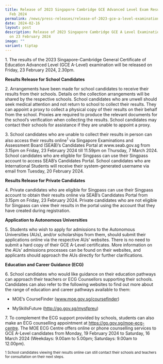 ```yaml
---
title: Release of 2023 Singapore Cambridge GCE Advanced Level Exam Results on 23
  Feb 2024
permalink: /news/press-releases/release-of-2023-gce-a-level-examination-results-on-23-feb-2024/
date: 2024-02-16
layout: post
description: Release of 2023 Singapore Cambridge GCE A Level Examination Results
  on 23 February 2024
image: ""
variant: tiptap
---
```

<p>1. The results of the 2023 Singapore-Cambridge General Certificate of
Education Advanced Level (GCE A-Level) examination will be released on
Friday, 23 February 2024, 2.30pm.</p>
<p><strong>Results Release for School Candidates</strong>
</p>
<p>2. Arrangements have been made for school candidates to receive their
results from their schools. Details on the collection arrangements will
be shared by the respective schools. School candidates who are unwell should
seek medical attention and not return to school to collect their results.
They can appoint a proxy to collect a physical copy of their results on
their behalf from the school. Proxies are required to produce the relevant
documents for the school’s verification when collecting the results. School
candidates may contact their schools for assistance if they are unable
to appoint a proxy.</p>
<p>3. School candidates who are unable to collect their results in person
can also access their results online<sup>1</sup> via Singapore Examinations
and Assessment Board (SEAB)’s Candidates Portal at www.seab.gov.sg from
3.15pm on Friday, 23 February 2024 till 11.59pm on Thursday, 7 March 2024.
School candidates who are eligible for Singpass can use their Singpass
account to access SEAB’s Candidates Portal. School candidates who are International
Students will receive their system-generated username via email from Tuesday,
20 February 2024.</p>
<p><strong>Results Release for Private Candidates</strong>
</p>
<p>4. Private candidates who are eligible for Singpass can use their Singpass
account to obtain their results online via SEAB’s Candidates Portal from
3.15pm on Friday, 23 February 2024. Private candidates who are not eligible
for Singpass can view their results in the portal using the account that
they have created during registration.</p>
<p><strong>Application to Autonomous Universities</strong>
</p>
<p>5. Students who wish to apply for admissions to the Autonomous Universities
(AUs), and/or scholarships from them, should submit their applications
online via the respective AUs’ websites. There is no need to submit a hard
copy of their GCE A-Level certificates. More information on the AUs’ admissions
processes can be found on their websites, and applicants should approach
the AUs directly for further clarifications.</p>
<p><strong>Education and Career Guidance (ECG)</strong>
</p>
<p>6. School candidates who would like guidance on their education pathways
can approach their teachers or ECG Counsellors supporting their schools.
Candidates can also refer to the following websites to find out more about
the range of education and career pathways available to them:</p>
<ul data-tight="true" class="tight">
<li>
<p>MOE’s CourseFinder (<a href="https://www.moe.gov.sg/coursefinder" rel="noopener noreferrer nofollow" target="_blank"><u>www.moe.gov.sg/coursefinder</u></a>)</p>
</li>
<li>
<p>MySkillsFuture&nbsp;(<a href="http://go.gov.sg/mysfpreu" rel="noopener noreferrer nofollow" target="_blank">http://go.gov.sg/mysfpreu</a>)</p>
</li>
</ul>
<p>7. To complement the ECG support provided by schools, students can also
make an ECG counselling appointment at <a href="https://go.gov.sg/moe-ecg-centre" rel="noopener noreferrer nofollow" target="_blank">https://go.gov.sg/moe-ecg-centre</a>.
The MOE ECG Centre offers online or phone counselling services to GCE A-Level
candidates from Monday, 19 February 2024 to Saturday, 16 March 2024 (Weekdays:
9.00am to 5.00pm; Saturdays: 9.00am to 12.00pm).</p>
<p><sub>1 School candidates viewing their results online can still contact their schools and teachers for consultation on their next steps.</sub>
</p>